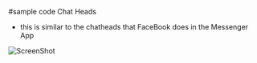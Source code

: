 #sample code Chat Heads
- this is similar to the chatheads that FaceBook does in the Messenger App

![ScreenShot](http://imgur.com/d9yepkF.png)
